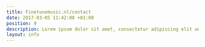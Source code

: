 ```yaml
---
title: Finetunemusic.nl/contact
date: 2017-03-05 11:42:00 +01:00
position: 9
description: Lorem ipsum dolor sit amet, consectetur adipiscing elit unde omnis.
layout: info
---
```


